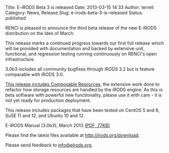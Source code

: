 Title: E-iRODS Beta 3 is released
Date: 2013-03-15 14:33
Author: terrell
Category: News, Release
Slug: e-irods-beta-3-is-released
Status: published

RENCI is pleased to announce the third beta release of the new E-iRODS
distribution on the Ides of March.

This release marks a continued progress towards our first full release
which will be provided with documentation and backed by extensive unit,
functional, and regression testing running continuously on RENCI's open
infrastructure.

3.0b3 includes all community bugfixes through iRODS 3.2 but is feature
comparable with iRODS 3.0.

[This release includes Composable
Resources](./theme/uploads/2013/02/eirods-composable-resources.pdf),
the extensive work done to refactor how storage resources are handled by
the iRODS engine. As this is beta software with powerful new
functionality, please use it with care - it is not yet ready for
production deployment.

This release includes packages that have been tested on CentOS 5 and 6,
SuSE 11 and 12, and Ubuntu 10 and 12.

E-iRODS Manual (3.0b3), March 2013 [(PDF,
77KB)](./theme/uploads/2012/02/eirods-manual-3.0b3.pdf)

Please find the latest files available at <http://irods.org/download>.

Please send feedback to info@eirods.org.
